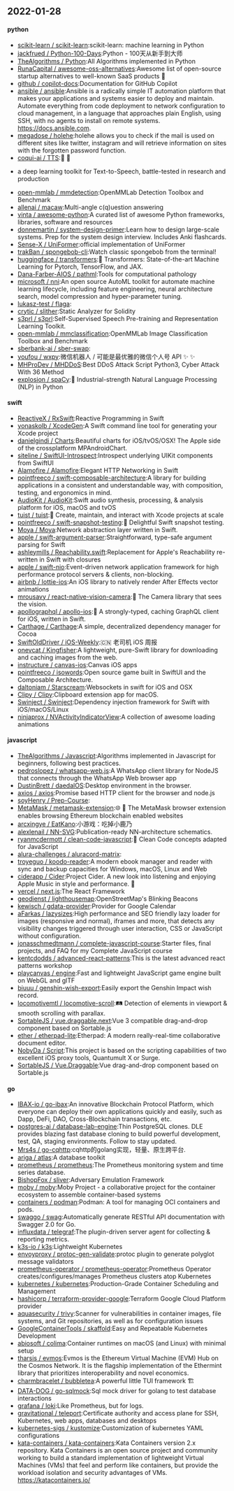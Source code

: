 ## 2022-01-28

#### python
* [scikit-learn / scikit-learn](https://github.com/scikit-learn/scikit-learn):scikit-learn: machine learning in Python
* [jackfrued / Python-100-Days](https://github.com/jackfrued/Python-100-Days):Python - 100天从新手到大师
* [TheAlgorithms / Python](https://github.com/TheAlgorithms/Python):All Algorithms implemented in Python
* [RunaCapital / awesome-oss-alternatives](https://github.com/RunaCapital/awesome-oss-alternatives):Awesome list of open-source startup alternatives to well-known SaaS products
🚀
* [github / copilot-docs](https://github.com/github/copilot-docs):Documentation for GitHub Copilot
* [ansible / ansible](https://github.com/ansible/ansible):Ansible is a radically simple IT automation platform that makes your applications and systems easier to deploy and maintain. Automate everything from code deployment to network configuration to cloud management, in a language that approaches plain English, using SSH, with no agents to install on remote systems. https://docs.ansible.com.
* [megadose / holehe](https://github.com/megadose/holehe):holehe allows you to check if the mail is used on different sites like twitter, instagram and will retrieve information on sites with the forgotten password function.
* [coqui-ai / TTS](https://github.com/coqui-ai/TTS):🐸
💬
- a deep learning toolkit for Text-to-Speech, battle-tested in research and production
* [open-mmlab / mmdetection](https://github.com/open-mmlab/mmdetection):OpenMMLab Detection Toolbox and Benchmark
* [allenai / macaw](https://github.com/allenai/macaw):Multi-angle c(q)uestion answering
* [vinta / awesome-python](https://github.com/vinta/awesome-python):A curated list of awesome Python frameworks, libraries, software and resources
* [donnemartin / system-design-primer](https://github.com/donnemartin/system-design-primer):Learn how to design large-scale systems. Prep for the system design interview. Includes Anki flashcards.
* [Sense-X / UniFormer](https://github.com/Sense-X/UniFormer):official implementation of UniFormer
* [trakBan / spongebob-cli](https://github.com/trakBan/spongebob-cli):Watch classic spongebob from the terminal!
* [huggingface / transformers](https://github.com/huggingface/transformers):🤗
Transformers: State-of-the-art Machine Learning for Pytorch, TensorFlow, and JAX.
* [Dana-Farber-AIOS / pathml](https://github.com/Dana-Farber-AIOS/pathml):Tools for computational pathology
* [microsoft / nni](https://github.com/microsoft/nni):An open source AutoML toolkit for automate machine learning lifecycle, including feature engineering, neural architecture search, model compression and hyper-parameter tuning.
* [lukasz-test / flaga](https://github.com/lukasz-test/flaga):
* [crytic / slither](https://github.com/crytic/slither):Static Analyzer for Solidity
* [s3prl / s3prl](https://github.com/s3prl/s3prl):Self-Supervised Speech Pre-training and Representation Learning Toolkit.
* [open-mmlab / mmclassification](https://github.com/open-mmlab/mmclassification):OpenMMLab Image Classification Toolbox and Benchmark
* [sberbank-ai / sber-swap](https://github.com/sberbank-ai/sber-swap):
* [youfou / wxpy](https://github.com/youfou/wxpy):微信机器人 / 可能是最优雅的微信个人号 API
✨
✨
* [MHProDev / MHDDoS](https://github.com/MHProDev/MHDDoS):Best DDoS Attack Script Python3, Cyber Attack With 36 Method
* [explosion / spaCy](https://github.com/explosion/spaCy):💫
Industrial-strength Natural Language Processing (NLP) in Python

#### swift
* [ReactiveX / RxSwift](https://github.com/ReactiveX/RxSwift):Reactive Programming in Swift
* [yonaskolb / XcodeGen](https://github.com/yonaskolb/XcodeGen):A Swift command line tool for generating your Xcode project
* [danielgindi / Charts](https://github.com/danielgindi/Charts):Beautiful charts for iOS/tvOS/OSX! The Apple side of the crossplatform MPAndroidChart.
* [siteline / SwiftUI-Introspect](https://github.com/siteline/SwiftUI-Introspect):Introspect underlying UIKit components from SwiftUI
* [Alamofire / Alamofire](https://github.com/Alamofire/Alamofire):Elegant HTTP Networking in Swift
* [pointfreeco / swift-composable-architecture](https://github.com/pointfreeco/swift-composable-architecture):A library for building applications in a consistent and understandable way, with composition, testing, and ergonomics in mind.
* [AudioKit / AudioKit](https://github.com/AudioKit/AudioKit):Swift audio synthesis, processing, & analysis platform for iOS, macOS and tvOS
* [tuist / tuist](https://github.com/tuist/tuist):🚀
Create, maintain, and interact with Xcode projects at scale
* [pointfreeco / swift-snapshot-testing](https://github.com/pointfreeco/swift-snapshot-testing):📸
Delightful Swift snapshot testing.
* [Moya / Moya](https://github.com/Moya/Moya):Network abstraction layer written in Swift.
* [apple / swift-argument-parser](https://github.com/apple/swift-argument-parser):Straightforward, type-safe argument parsing for Swift
* [ashleymills / Reachability.swift](https://github.com/ashleymills/Reachability.swift):Replacement for Apple's Reachability re-written in Swift with closures
* [apple / swift-nio](https://github.com/apple/swift-nio):Event-driven network application framework for high performance protocol servers & clients, non-blocking.
* [airbnb / lottie-ios](https://github.com/airbnb/lottie-ios):An iOS library to natively render After Effects vector animations
* [mrousavy / react-native-vision-camera](https://github.com/mrousavy/react-native-vision-camera):📸
The Camera library that sees the vision.
* [apollographql / apollo-ios](https://github.com/apollographql/apollo-ios):📱
A strongly-typed, caching GraphQL client for iOS, written in Swift.
* [Carthage / Carthage](https://github.com/Carthage/Carthage):A simple, decentralized dependency manager for Cocoa
* [SwiftOldDriver / iOS-Weekly](https://github.com/SwiftOldDriver/iOS-Weekly):🇨🇳
老司机 iOS 周报
* [onevcat / Kingfisher](https://github.com/onevcat/Kingfisher):A lightweight, pure-Swift library for downloading and caching images from the web.
* [instructure / canvas-ios](https://github.com/instructure/canvas-ios):Canvas iOS apps
* [pointfreeco / isowords](https://github.com/pointfreeco/isowords):Open source game built in SwiftUI and the Composable Architecture.
* [daltoniam / Starscream](https://github.com/daltoniam/Starscream):Websockets in swift for iOS and OSX
* [Clipy / Clipy](https://github.com/Clipy/Clipy):Clipboard extension app for macOS.
* [Swinject / Swinject](https://github.com/Swinject/Swinject):Dependency injection framework for Swift with iOS/macOS/Linux
* [ninjaprox / NVActivityIndicatorView](https://github.com/ninjaprox/NVActivityIndicatorView):A collection of awesome loading animations

#### javascript
* [TheAlgorithms / Javascript](https://github.com/TheAlgorithms/Javascript):Algorithms implemented in Javascript for beginners, following best practices.
* [pedroslopez / whatsapp-web.js](https://github.com/pedroslopez/whatsapp-web.js):A WhatsApp client library for NodeJS that connects through the WhatsApp Web browser app
* [DustinBrett / daedalOS](https://github.com/DustinBrett/daedalOS):Desktop environment in the browser.
* [axios / axios](https://github.com/axios/axios):Promise based HTTP client for the browser and node.js
* [soyHenry / Prep-Course](https://github.com/soyHenry/Prep-Course):
* [MetaMask / metamask-extension](https://github.com/MetaMask/metamask-extension):🌐
🔌
The MetaMask browser extension enables browsing Ethereum blockchain enabled websites
* [arcxingye / EatKano](https://github.com/arcxingye/EatKano):小游戏：吃掉小鹿乃
* [alexlenail / NN-SVG](https://github.com/alexlenail/NN-SVG):Publication-ready NN-architecture schematics.
* [ryanmcdermott / clean-code-javascript](https://github.com/ryanmcdermott/clean-code-javascript):🛁
Clean Code concepts adapted for JavaScript
* [alura-challenges / aluracord-matrix](https://github.com/alura-challenges/aluracord-matrix):
* [troyeguo / koodo-reader](https://github.com/troyeguo/koodo-reader):A modern ebook manager and reader with sync and backup capacities for Windows, macOS, Linux and Web
* [ciderapp / Cider](https://github.com/ciderapp/Cider):Project Cider. A new look into listening and enjoying Apple Music in style and performance.
🚀
* [vercel / next.js](https://github.com/vercel/next.js):The React Framework
* [geodienst / lighthousemap](https://github.com/geodienst/lighthousemap):OpenStreetMap's Blinking Beacons
* [kewisch / gdata-provider](https://github.com/kewisch/gdata-provider):Provider for Google Calendar
* [aFarkas / lazysizes](https://github.com/aFarkas/lazysizes):High performance and SEO friendly lazy loader for images (responsive and normal), iframes and more, that detects any visibility changes triggered through user interaction, CSS or JavaScript without configuration.
* [jonasschmedtmann / complete-javascript-course](https://github.com/jonasschmedtmann/complete-javascript-course):Starter files, final projects, and FAQ for my Complete JavaScript course
* [kentcdodds / advanced-react-patterns](https://github.com/kentcdodds/advanced-react-patterns):This is the latest advanced react patterns workshop
* [playcanvas / engine](https://github.com/playcanvas/engine):Fast and lightweight JavaScript game engine built on WebGL and glTF
* [biuuu / genshin-wish-export](https://github.com/biuuu/genshin-wish-export):Easily export the Genshin Impact wish record.
* [locomotivemtl / locomotive-scroll](https://github.com/locomotivemtl/locomotive-scroll):🛤
Detection of elements in viewport & smooth scrolling with parallax.
* [SortableJS / vue.draggable.next](https://github.com/SortableJS/vue.draggable.next):Vue 3 compatible drag-and-drop component based on Sortable.js
* [ether / etherpad-lite](https://github.com/ether/etherpad-lite):Etherpad: A modern really-real-time collaborative document editor.
* [NobyDa / Script](https://github.com/NobyDa/Script):This project is based on the scripting capabilities of two excellent iOS proxy tools, Quantumult X or Surge.
* [SortableJS / Vue.Draggable](https://github.com/SortableJS/Vue.Draggable):Vue drag-and-drop component based on Sortable.js

#### go
* [IBAX-io / go-ibax](https://github.com/IBAX-io/go-ibax):An innovative Blockchain Protocol Platform, which everyone can deploy their own applications quickly and easily, such as Dapp, DeFi, DAO, Cross-Blockchain transactions, etc.
* [postgres-ai / database-lab-engine](https://github.com/postgres-ai/database-lab-engine):Thin PostgreSQL clones. DLE provides blazing fast database cloning to build powerful development, test, QA, staging environments. Follow to stay updated.
* [Mrs4s / go-cqhttp](https://github.com/Mrs4s/go-cqhttp):cqhttp的golang实现，轻量、原生跨平台.
* [ariga / atlas](https://github.com/ariga/atlas):A database toolkit
* [prometheus / prometheus](https://github.com/prometheus/prometheus):The Prometheus monitoring system and time series database.
* [BishopFox / sliver](https://github.com/BishopFox/sliver):Adversary Emulation Framework
* [moby / moby](https://github.com/moby/moby):Moby Project - a collaborative project for the container ecosystem to assemble container-based systems
* [containers / podman](https://github.com/containers/podman):Podman: A tool for managing OCI containers and pods.
* [swaggo / swag](https://github.com/swaggo/swag):Automatically generate RESTful API documentation with Swagger 2.0 for Go.
* [influxdata / telegraf](https://github.com/influxdata/telegraf):The plugin-driven server agent for collecting & reporting metrics.
* [k3s-io / k3s](https://github.com/k3s-io/k3s):Lightweight Kubernetes
* [envoyproxy / protoc-gen-validate](https://github.com/envoyproxy/protoc-gen-validate):protoc plugin to generate polyglot message validators
* [prometheus-operator / prometheus-operator](https://github.com/prometheus-operator/prometheus-operator):Prometheus Operator creates/configures/manages Prometheus clusters atop Kubernetes
* [kubernetes / kubernetes](https://github.com/kubernetes/kubernetes):Production-Grade Container Scheduling and Management
* [hashicorp / terraform-provider-google](https://github.com/hashicorp/terraform-provider-google):Terraform Google Cloud Platform provider
* [aquasecurity / trivy](https://github.com/aquasecurity/trivy):Scanner for vulnerabilities in container images, file systems, and Git repositories, as well as for configuration issues
* [GoogleContainerTools / skaffold](https://github.com/GoogleContainerTools/skaffold):Easy and Repeatable Kubernetes Development
* [abiosoft / colima](https://github.com/abiosoft/colima):Container runtimes on macOS (and Linux) with minimal setup
* [tharsis / evmos](https://github.com/tharsis/evmos):Evmos is the Ethereum Virtual Machine (EVM) Hub on the Cosmos Network. It is the flagship implementation of the Ethermint library that prioritizes interoperability and novel economics.
* [charmbracelet / bubbletea](https://github.com/charmbracelet/bubbletea):A powerful little TUI framework
🏗
* [DATA-DOG / go-sqlmock](https://github.com/DATA-DOG/go-sqlmock):Sql mock driver for golang to test database interactions
* [grafana / loki](https://github.com/grafana/loki):Like Prometheus, but for logs.
* [gravitational / teleport](https://github.com/gravitational/teleport):Certificate authority and access plane for SSH, Kubernetes, web apps, databases and desktops
* [kubernetes-sigs / kustomize](https://github.com/kubernetes-sigs/kustomize):Customization of kubernetes YAML configurations
* [kata-containers / kata-containers](https://github.com/kata-containers/kata-containers):Kata Containers version 2.x repository. Kata Containers is an open source project and community working to build a standard implementation of lightweight Virtual Machines (VMs) that feel and perform like containers, but provide the workload isolation and security advantages of VMs. https://katacontainers.io/
